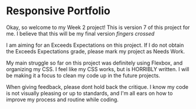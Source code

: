 # Responsive Portfolio

Okay, so welcome to my Week 2 project! This is version 7 of this project for me. I believe that this will be my final version _fingers crossed_

I am aiming for an Exceeds Expectations on this project. If I do not obtain the Exceeds Expectations grade, please mark my project as Needs Work.

My main struggle so far on this project was definitely using Flexbox, and organizing my CSS. I feel like my CSS works, but is HORRIBLY written. I will be making it a focus to clean my code up in the future projects.

When giving feedback, please dont hold back the critique. I know my code is not visually pleasing or up to standards, and I'm all ears on how to improve my process and routine while coding.
